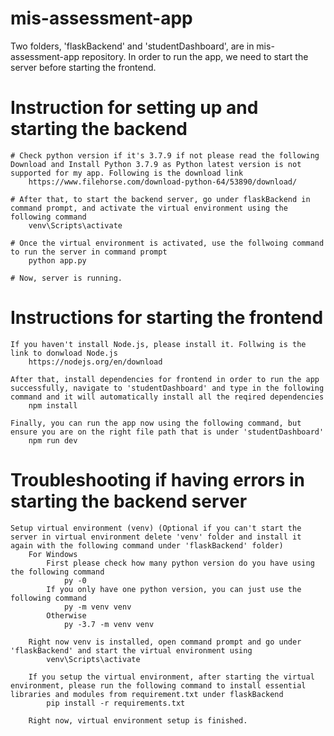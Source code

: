 # mis-assessment-app
Two folders, 'flaskBackend' and 'studentDashboard', are in mis-assessment-app repository.
In order to run the app, we need to start the server before starting the frontend.

# Instruction for setting up and starting the backend
    # Check python version if it's 3.7.9 if not please read the following
    Download and Install Python 3.7.9 as Python latest version is not supported for my app. Following is the download link
        https://www.filehorse.com/download-python-64/53890/download/

    # After that, to start the backend server, go under flaskBackend in command prompt, and activate the virtual environment using the following command
        venv\Scripts\activate
    
    # Once the virtual environment is activated, use the follwoing command to run the server in command prompt
        python app.py

    # Now, server is running.


# Instructions for starting the frontend 
    If you haven't install Node.js, please install it. Follwing is the link to donwload Node.js
        https://nodejs.org/en/download

    After that, install dependencies for frontend in order to run the app successfully, navigate to 'studentDashboard' and type in the following command and it will automatically install all the reqired dependencies
        npm install

    Finally, you can run the app now using the following command, but ensure you are on the right file path that is under 'studentDashboard'
        npm run dev


# Troubleshooting if having errors in starting the backend server
    Setup virtual environment (venv) (Optional if you can't start the server in virtual environment delete 'venv' folder and install it again with the following command under 'flaskBackend' folder)
        For Windows
            First please check how many python version do you have using the following command
                py -0
            If you only have one python version, you can just use the following command
                py -m venv venv
            Otherwise
                py -3.7 -m venv venv

        Right now venv is installed, open command prompt and go under 'flaskBackend' and start the virtual environment using
            venv\Scripts\activate

        If you setup the virtual environment, after starting the virtual environment, please run the following command to install essential libraries and modules from requirement.txt under flaskBackend
            pip install -r requirements.txt

        Right now, virtual environment setup is finished.